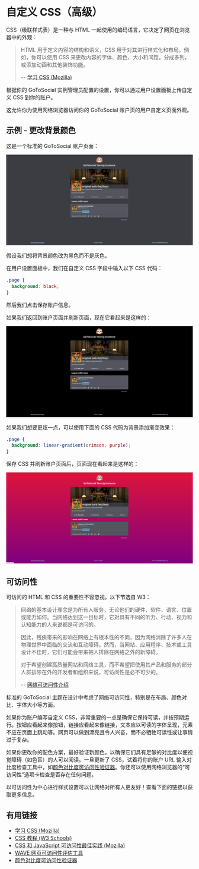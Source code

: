 # 自定义 CSS（高级）

CSS（级联样式表）是一种与 HTML 一起使用的编码语言，它决定了网页在浏览器中的外观：

> HTML 用于定义内容的结构和语义，CSS 用于对其进行样式化和布局。例如，你可以使用 CSS 来更改内容的字体、颜色、大小和间距，分成多列，或添加动画和其他装饰功能。
>
> -- [学习 CSS (Mozilla)](https://developer.mozilla.org/zh-CN/docs/Learn/CSS)

根据你的 GoToSocial 实例管理员配置的设置，你可以通过用户设置面板上传自定义 CSS 到你的账户。

这允许你为使用网络浏览器访问你的 GoToSocial 账户页的用户自定义页面外观。

## 示例 - 更改背景颜色

这是一个标准的 GoToSocial 账户页面：

![一个 GoToSocial 测试账户页面。标准配色方案是灰色、蓝色和橙色。](./../../../assets/cssstandard.png)

假设我们想将背景颜色改为黑色而不是灰色。

在用户设置面板中，我们在自定义 CSS 字段中输入以下 CSS 代码：

```css
.page {
  background: black;
}
```

然后我们点击保存账户信息。

如果我们返回到账户页面并刷新页面，现在它看起来是这样的：

![同一个 GoToSocial 测试账户页面。背景现在是黑色。](./../../../assets/cssblack.png)

如果我们想要更炫一点，可以使用下面的 CSS 代码为背景添加渐变效果：

```css
.page {
  background: linear-gradient(crimson, purple);
}
```

保存 CSS 并刷新账户页面后，页面现在看起来是这样的：

![同一个 GoToSocial 测试账户页面。背景现在从深红色开始，向下渐变为紫色。](./../../../assets/cssgradient.png)

## 可访问性

可访问的 HTML 和 CSS 的重要性不容忽视。以下节选自 W3：

> 网络的基本设计理念是为所有人服务，无论他们的硬件、软件、语言、位置或能力如何。当网络达到这一目标时，它对具有不同的听力、行动、视力和认知能力的人来说都是可访问的。
>
> 因此，残疾带来的影响在网络上有根本性的不同，因为网络消除了许多人在物理世界中面临的交流和互动障碍。然而，当网站、应用程序、技术或工具设计不佳时，它们可能会带来把人排除在网络之外的新障碍。
>
> 对于希望创建高质量网站和网络工具，而不希望把使用其产品和服务的部分人群排除在外的开发者和组织来说，可访问性是必不可少的。
>
> -- [网络可访问性介绍](https://www.w3.org/WAI/fundamentals/accessibility-intro/)

标准的 GoToSocial 主题在设计中考虑了网络可访问性，特别是在布局、颜色对比、字体大小等方面。

如果你为账户编写自定义 CSS，非常重要的一点是确保它保持可读，并按预期运行。按钮应看起来像按钮，链接应看起来像链接，文本应以可读的字体呈现，元素不应在页面上跳动等。网页可以做到漂亮且令人兴奋，而不必牺牲可读性或让事情过于复杂。

如果你更改你的配色方案，最好验证新颜色，以确保它们具有足够的对比度以便视觉障碍（如色盲）的人可以阅读。一旦更新了 CSS，试着将你的账户 URL 输入对比度检查工具中，如[颜色对比度可访问性验证器](https://color.a11y.com/Contrast)。你还可以使用网络浏览器的“可访问性”选项卡检查是否存在任何问题。

以可访问性为中心进行样式设置可以让网络对所有人更友好！查看下面的链接以获取更多信息。

## 有用链接

- [学习 CSS (Mozilla)](https://developer.mozilla.org/zh-CN/docs/Learn/CSS)
- [CSS 教程 (W3 Schools)](https://www.w3schools.com/Css/default.asp)
- [CSS 和 JavaScript 可访问性最佳实践 (Mozilla)](https://developer.mozilla.org/en-US/docs/Learn/Accessibility/CSS_and_JavaScript#css)
- [WAVE 网页可访问性评估工具](https://wave.webaim.org/)
- [颜色对比度可访问性验证器](https://color.a11y.com/Contrast)
